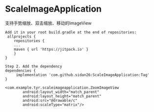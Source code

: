 # ScaleImageApplication
支持手势缩放、双击缩放、移动的ImageView

 	Add it in your root build.gradle at the end of repositories:
 	 allprojects {
		repositories {
		...
		maven { url 'https://jitpack.io' }
		}
	}
  
	Step 2. Add the dependency
  	dependencies {
		 implementation 'com.github.sidan26:ScaleImageApplication:Tag'
  	}
  
 	<com.example.tyr.scaleimageapplication.ZoomImageView
        	android:layout_width="match_parent"
        	android:layout_height="match_parent"
        	android:src="@drawable/c"
        	android:scaleType="matrix"/>
